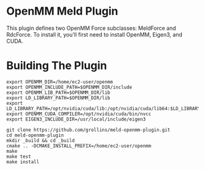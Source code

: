 OpenMM Meld Plugin
=====================

This plugin defines two OpenMM Force subclasses: MeldForce and RdcForce. To install it, you'll first need to install OpenMM, Eigen3, and CUDA.


Building The Plugin
===================

    export OPENMM_DIR=/home/ec2-user/openmm
    export OPENMM_INCLUDE_PATH=$OPENMM_DIR/include
    export OPENMM_LIB_PATH=$OPENMM_DIR/lib
    export LD_LIBRARY_PATH=$OPENMM_DIR/lib
    export LD_LIBRARY_PATH=/opt/nvidia/cuda/lib:/opt/nvidia/cuda/lib64:$LD_LIBRARY_PATH
    export OPENMM_CUDA_COMPILER=/opt/nvidia/cuda/bin/nvcc
    export EIGEN3_INCLUDE_DIR=/usr/local/include/eigen3

    git clone https://github.com/grollins/meld-openmm-plugin.git
    cd meld-openmm-plugin
    mkdir _build && cd _build
    cmake .. -DCMAKE_INSTALL_PREFIX=/home/ec2-user/openmm
    make
    make test
    make install
